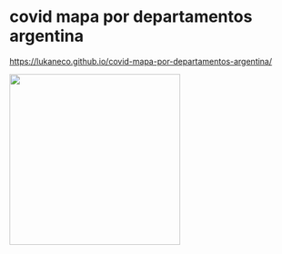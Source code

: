 # covid mapa por departamentos argentina
 
 https://lukaneco.github.io/covid-mapa-por-departamentos-argentina/



<div>
<img  src="https://raw.githubusercontent.com/lukaneco/covid-mapa-por-departamentos-argentina/master/examples/foto.png"  width="auto"  height="300px">
</div>
  